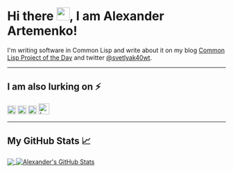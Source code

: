 # Hi there <img src="https://raw.githubusercontent.com/MartinHeinz/MartinHeinz/master/wave.gif" width="30px">, I am Alexander Artemenko!

I'm writing software in Common Lisp and write about it on my blog [Common Lisp Project of the Day](https://40ants.com/lisp-project-of-the-day/) and twitter [@svetlyak40wt](https://twitter.com/svetlyak40wt).

---

## I am also lurking on ⚡
[<img src='https://cdn.jsdelivr.net/npm/simple-icons@3.0.1/icons/linkedin.svg' alt='linkedin' height='20'>](https://www.linkedin.com/in/svetlyak40wt/) [<img src='https://cdn.jsdelivr.net/npm/simple-icons@3.0.1/icons/twitter.svg' alt='twitter' height='20'>](https://twitter.com/svetlyak40wt) [<img src='https://cdn.jsdelivr.net/npm/simple-icons@3.0.1/icons/icloud.svg' alt='website' height='20'>](https://svetlyak.ru) [<img src='https://cdn.jsdelivr.net/npm/simple-icons@3.0.1/icons/facebook.svg' alt='facebook' height='25'>](https://www.facebook.com/svetlyak40wt)

---

## My GitHub Stats &#x1f4c8;

<a href="https://github.com/svetlyak40wt/svetlyak40wt">
  <img align="center" src="https://github-readme-stats.vercel.app/api/top-langs/?username=svetlyak40wt&title_color=ffffff&text_color=c9cacc&icon_color=2bbc8a&bg_color=1d1f21" />
</a>
<a href="https://github.com/svetlyak40wt/svetlyak40wt">
  <img align="center" src="https://github-readme-stats.vercel.app/api?username=svetlyak40wt&show_icons=true&line_height=27&count_private=true&title_color=ffffff&text_color=c9cacc&icon_color=2bbc8a&bg_color=1d1f21" alt="Alexander's GitHub Stats" />
</a>

<!--
**svetlyak40wt/svetlyak40wt** is a ✨ _special_ ✨ repository because its `README.md` (this file) appears on your GitHub profile.

The repository https://github.com/catalinpit/catalinpit was used as a template.

Here are some ideas to get you started:

- 🔭 I’m currently working on ...
- 🌱 I’m currently learning ...
- 👯 I’m looking to collaborate on ...
- 🤔 I’m looking for help with ...
- 💬 Ask me about ...
- 📫 How to reach me: ...
- 😄 Pronouns: ...
- ⚡ Fun fact: ...
-->
